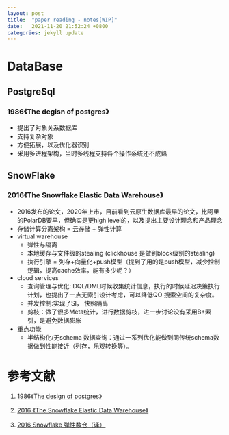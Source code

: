 ```yaml
---
layout: post
title:  "paper reading - notes[WIP]"
date:   2021-11-20 21:52:24 +0800
categories: jekyll update
---
```


# DataBase

## PostgreSql

### 1986《The degisn of postgres》
* 提出了对象关系数据库
* 支持复杂对象
* 方便拓展，以及优化器识别
* 采用多进程架构，当时多线程支持各个操作系统还不成熟

## SnowFlake

### 2016《The Snowflake Elastic Data Warehouse》
* 2016发布的论文，2020年上市，目前看到云原生数据库最早的论文，比阿里的PolarDB要早，但确实是更high level的，以及提出主要设计理念和产品理念
* 存储计算分离架构 = 云存储 + 弹性计算
* virtual warehouse
  * 弹性与隔离
  * 本地缓存与文件级的stealing (clickhouse 是做到block级别的stealing)
  * 执行引擎 = 列存+向量化+push模型（提到了用的是push模型，减少控制逻辑，提高cache效率，能有多少呢？）
* cloud services
  * 查询管理与优化: DQL/DML时候收集统计信息，执行的时候延迟决策执行计划，也提出了一点无索引设计考虑，可以降低QO 搜索空间的复杂度。
  * 并发控制:实现了SI， 快照隔离
  * 剪枝：做了很多Meta统计，进行数据剪枝，进一步讨论没有采用B+索引，是避免数据膨胀
* 重点功能
  * 半结构化/无schema 数据查询：通过一系列优化能做到同传统schema数据做到性能接近（列存，乐观转换等）。
  
# 参考文献

1. [ 1986《The design of postgres》][The design of postgres]

[The design of postgres]:http://db.cs.berkeley.edu/papers/ERL-M87-06.pdf

2. [ 2016 《The Snowflake Elastic Data Warehouse》][Snowflake]

[Snowflake]:https://www.snowflake.com/wp-content/uploads/2019/06/Snowflake_SIGMOD.pdf

3. [2016 Snowflake 弹性数仓（译）][Snowflake chinese]

[Snowflake chinese]:https://zhuanlan.zhihu.com/p/357862897
